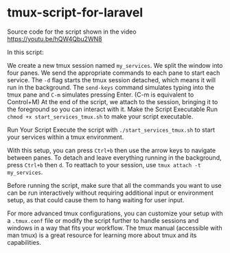 # tmux-script-for-laravel
Source code for the script shown in the video https://youtu.be/hQW4Qbu2WN8


In this script:

We create a new tmux session named `my_services`.
We split the window into four panes.
We send the appropriate commands to each pane to start each service.
The `-d` flag starts the tmux session detached, which means it will run in the background.
The `send-keys` command simulates typing into the tmux pane and `C-m` simulates pressing Enter. (C-m is equivalent to Control+M)
At the end of the script, we attach to the session, bringing it to the foreground so you can interact with it.
Make the Script Executable Run `chmod +x start_services_tmux.sh` to make your script executable.

Run Your Script Execute the script with `./start_services_tmux.sh` to start your services within a tmux environment.

With this setup, you can press `Ctrl+b` then use the arrow keys to navigate between panes. To detach and leave everything running in the background, press `Ctrl+b` then `d`. To reattach to your session, use `tmux attach -t my_services`.

Before running the script, make sure that all the commands you want to use can be run interactively without requiring additional input or environment setup, as that could cause them to hang waiting for user input.

For more advanced tmux configurations, you can customize your setup with a `.tmux.conf` file or modify the script further to handle sessions and windows in a way that fits your workflow. The tmux manual (accessible with man tmux) is a great resource for learning more about tmux and its capabilities.
